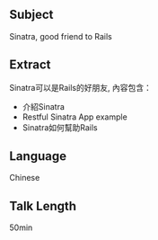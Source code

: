 ## Subject

Sinatra, good friend to Rails

## Extract

Sinatra可以是Rails的好朋友, 內容包含：

* 介紹Sinatra
* Restful Sinatra App example
* Sinatra如何幫助Rails

## Language

Chinese

## Talk Length

50min